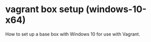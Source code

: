 # vagrant box setup (windows-10-x64)

How to set up a base box with Windows 10 for use with Vagrant.
